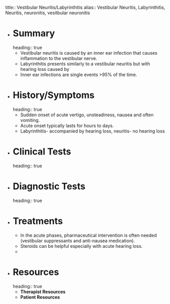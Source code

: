 title:: Vestibular Neuritis/Labyrinthitis
alias:: Vestibular Neuritis, Labyrinthitis, Neuritis, neuronitis, vesitbular neuronitis

- # Summary
  heading:: true
	- Vestibular neuritis is caused by an inner ear infection that causes inflammation to the vestibular nerve.
	- Labyrinthitis presents similarly to a vestibular neuritis but with hearing loss caused by
	- Inner ear infections are single events >95% of the time.
- # History/Symptoms
  heading:: true
	- Sudden onset of acute vertigo, unsteadiness, nausea and often vomiting.
	- Acute onset typically lasts for hours to days.
	- Labyrinthitis- accompanied by hearing loss, neuritis- no hearing loss
- # Clinical Tests
  heading:: true
- # Diagnostic Tests
  heading:: true
- # Treatments
	- In the acute phases, pharmaceutical intervention is often needed (vestibular suppressants and anti-nausea medication).
	- Steroids can be helpful especially with acute hearing loss.
	-
- # Resources
  heading:: true
	- **Therapist Resources**
	- **Patient Resources**